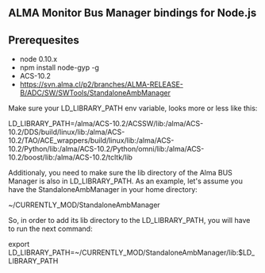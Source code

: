 ## ALMA Monitor Bus Manager bindings for Node.js

## Prerequesites
* node 0.10.x
* npm install node-gyp -g
* ACS-10.2
* https://svn.alma.cl/p2/branches/ALMA-RELEASE-B/ADC/SW/SWTools/StandaloneAmbManager

Make sure your LD_LIBRARY_PATH env variable, looks more or less like this:

LD_LIBRARY_PATH=/alma/ACS-10.2/ACSSW/lib:/alma/ACS-10.2/DDS/build/linux/lib:/alma/ACS-10.2/TAO/ACE_wrappers/build/linux/lib:/alma/ACS-10.2/Python/lib:/alma/ACS-10.2/Python/omni/lib:/alma/ACS-10.2/boost/lib:/alma/ACS-10.2/tcltk/lib

Additionaly, you need to make sure the lib directory of the Alma BUS Manager is also in LD_LIBRARY_PATH. As an example, let's assume you have the StandaloneAmbManager in your home directory:

~/CURRENTLY_MOD/StandaloneAmbManager

So, in order to add its lib directory to the LD_LIBRARY_PATH, you will have to run the next command:

export LD_LIBRARY_PATH=~/CURRENTLY_MOD/StandaloneAmbManager/lib:$LD_LIBRARY_PATH

